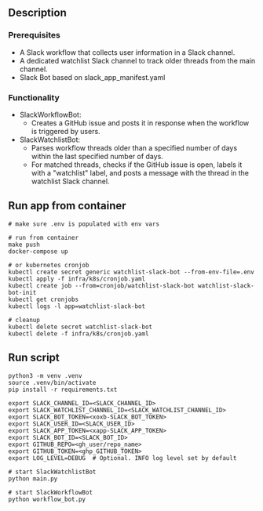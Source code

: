 
## Description

### Prerequisites
* A Slack workflow that collects user information in a Slack channel.
* A dedicated watchlist Slack channel to track older threads from the main channel.
* Slack Bot based on slack_app_manifest.yaml

### Functionality
* SlackWorkflowBot:
    - Creates a GitHub issue and posts it in response when the workflow is triggered by users.
* SlackWatchlistBot:
    - Parses workflow threads older than a specified number of days within the last specified number of days.
    - For matched threads, checks if the GitHub issue is open, labels it with a "watchlist" label, and posts a message with the thread in the watchlist Slack channel.


## Run app from container

```
# make sure .env is populated with env vars

# run from container
make push
docker-compose up

# or kubernetes cronjob
kubectl create secret generic watchlist-slack-bot --from-env-file=.env
kubectl apply -f infra/k8s/cronjob.yaml
kubectl create job --from=cronjob/watchlist-slack-bot watchlist-slack-bot-init
kubectl get cronjobs
kubectl logs -l app=watchlist-slack-bot

# cleanup
kubectl delete secret watchlist-slack-bot
kubectl delete -f infra/k8s/cronjob.yaml
```

## Run script

```
python3 -m venv .venv
source .venv/bin/activate
pip install -r requirements.txt

export SLACK_CHANNEL_ID=<SLACK_CHANNEL_ID>
export SLACK_WATCHLIST_CHANNEL_ID=<SLACK_WATCHLIST_CHANNEL_ID>
export SLACK_BOT_TOKEN=<xoxb-SLACK_BOT_TOKEN>
export SLACK_USER_ID=<SLACK_USER_ID>
export SLACK_APP_TOKEN=<xapp-SLACK_APP_TOKEN>
export SLACK_BOT_ID=<SLACK_BOT_ID>
export GITHUB_REPO=<gh_user/repo_name>
export GITHUB_TOKEN=<ghp_GITHUB_TOKEN>
export LOG_LEVEL=DEBUG  # Optional. INFO log level set by default

# start SlackWatchlistBot
python main.py

# start SlackWorkflowBot
python workflow_bot.py
```